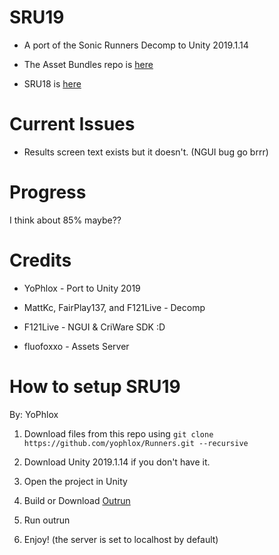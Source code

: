 # SRU19

* A port of the Sonic Runners Decomp to Unity 2019.1.14

* The Asset Bundles repo is [here](https://github.com/yophlox/RunnersAssetBundleDecomp)

* SRU18 is [here](https://github.com/yophlox/Runners/tree/SRU18-LEGACY)

# Current Issues

* Results screen text exists but it doesn't. (NGUI bug go brrr)

# Progress

I think about 85% maybe??

# Credits

* YoPhlox - Port to Unity 2019

* MattKc, FairPlay137, and F121Live - Decomp

* F121Live - NGUI & CriWare SDK :D

* fluofoxxo - Assets Server

# How to setup SRU19

By: YoPhlox

1. Download files from this repo using
`git clone https://github.com/yophlox/Runners.git --recursive`

2. Download Unity 2019.1.14 if you don't have it.

3. Open the project in Unity

4. Build or Download [Outrun](https://github.com/fluofoxxo/outrun)
    
5. Run outrun

6. Enjoy! (the server is set to localhost by default)
